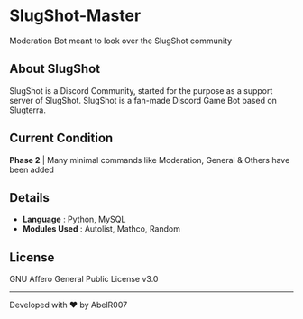 # SlugShot-Master

Moderation Bot meant to look over the SlugShot community

## About SlugShot
SlugShot is a Discord Community, started for the purpose as a support server of SlugShot. SlugShot is a fan-made Discord Game Bot based on Slugterra. 

## Current Condition
**Phase 2** | Many minimal commands like Moderation, General & Others have been added

## Details

- **Language** : Python, MySQL
- **Modules Used** : Autolist, Mathco, Random

## License
GNU Affero General Public License v3.0

---

Developed with ❤️ by AbelR007
